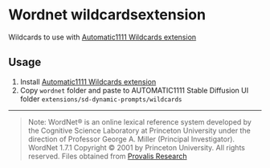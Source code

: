 # Wordnet wildcardsextension

Wildcards to use with [Automatic1111 Wildcards extension](https://github.com/AUTOMATIC1111/stable-diffusion-webui-wildcards "Wildcards Homepage")

## Usage

1. Install [Automatic1111 Wildcards extension](https://github.com/AUTOMATIC1111/stable-diffusion-webui-wildcards "Wildcards Homepage")
2. Copy `wordnet` folder and paste to AUTOMATIC1111 Stable Diffusion UI folder `extensions/sd-dynamic-prompts/wildcards`


---

> Note: WordNet® is an online lexical reference system developed by the Cognitive Science Laboratory at Princeton University under the direction of Professor George A. Miller (Principal Investigator). WordNet 1.7.1 Copyright © 2001 by Princeton University. All rights reserved.
> Files obtained from [Provalis Research]( https://provalisresearch.com/products/content-analysis-software/wordstat-dictionary/wordnet-based-categorization-dictionary/)
